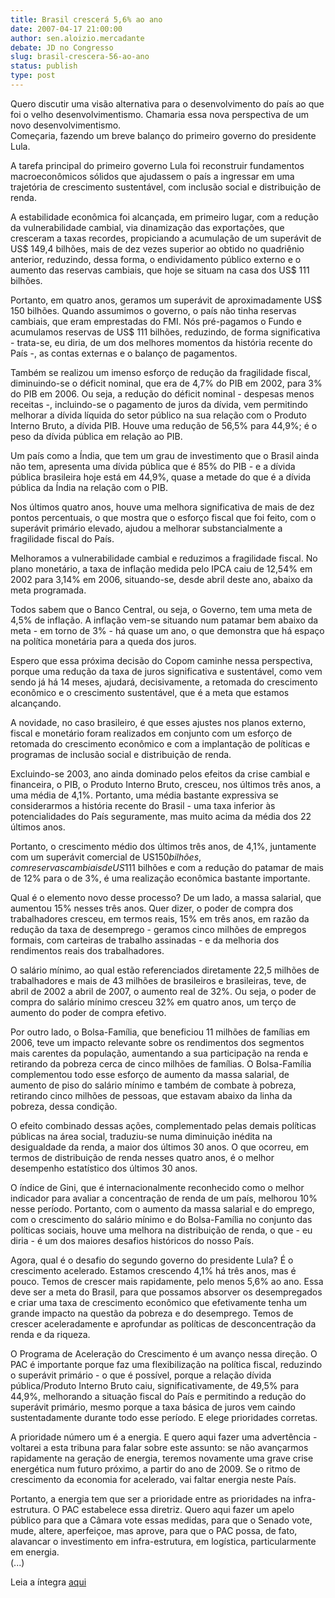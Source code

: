```yaml
---
title: Brasil crescerá 5,6% ao ano
date: 2007-04-17 21:00:00
author: sen.aloizio.mercadante
debate: JD no Congresso
slug: brasil-crescera-56-ao-ano
status: publish 
type: post
---
```


  
Quero discutir uma visão alternativa para o desenvolvimento do país ao que foi o velho desenvolvimentismo. Chamaria essa nova perspectiva de um novo desenvolvimentismo.  
Começaria, fazendo um breve balanço do primeiro governo do presidente Lula.  
  
A tarefa principal do primeiro governo Lula foi reconstruir fundamentos macroeconômicos sólidos que ajudassem o país a ingressar em uma trajetória de crescimento sustentável, com inclusão social e distribuição de renda.  
  
A estabilidade econômica foi alcançada, em primeiro lugar, com a redução da vulnerabilidade cambial, via dinamização das exportações, que cresceram a taxas recordes, propiciando a acumulação de um superávit de US$ 149,4 bilhões, mais de dez vezes superior ao obtido no quadriênio anterior, reduzindo, dessa forma, o endividamento público externo e o aumento das reservas cambiais, que hoje se situam na casa dos US$ 111 bilhões.  
  
Portanto, em quatro anos, geramos um superávit de aproximadamente US$ 150 bilhões. Quando assumimos o governo, o país não tinha reservas cambiais, que eram emprestadas do FMI. Nós pré-pagamos o Fundo e acumulamos reservas de US$ 111 bilhões, reduzindo, de forma significativa - trata-se, eu diria, de um dos melhores momentos da história recente do País -, as contas externas e o balanço de pagamentos.  
  
Também se realizou um imenso esforço de redução da fragilidade fiscal, diminuindo-se o déficit nominal, que era de 4,7% do PIB em 2002, para 3% do PIB em 2006. Ou seja, a redução do déficit nominal - despesas menos receitas -, incluindo-se o pagamento de juros da dívida, vem permitindo melhorar a dívida líquida do setor público na sua relação com o Produto Interno Bruto, a dívida PIB. Houve uma redução de 56,5% para 44,9%; é o peso da dívida pública em relação ao PIB.  
  
Um país como a Índia, que tem um grau de investimento que o Brasil ainda não tem, apresenta uma dívida pública que é 85% do PIB - e a dívida pública brasileira hoje está em 44,9%, quase a metade do que é a dívida pública da Índia na relação com o PIB.  
  
Nos últimos quatro anos, houve uma melhora significativa de mais de dez pontos percentuais, o que mostra que o esforço fiscal que foi feito, com o superávit primário elevado, ajudou a melhorar substancialmente a fragilidade fiscal do País.  
  
Melhoramos a vulnerabilidade cambial e reduzimos a fragilidade fiscal. No plano monetário, a taxa de inflação medida pelo IPCA caiu de 12,54% em 2002 para 3,14% em 2006, situando-se, desde abril deste ano, abaixo da meta programada.  
  
Todos sabem que o Banco Central, ou seja, o Governo, tem uma meta de 4,5% de inflação. A inflação vem-se situando num patamar bem abaixo da meta - em torno de 3% - há quase um ano, o que demonstra que há espaço na política monetária para a queda dos juros.   
  
Espero que essa próxima decisão do Copom caminhe nessa perspectiva, porque uma redução da taxa de juros significativa e sustentável, como vem sendo já há 14 meses, ajudará, decisivamente, a retomada do crescimento econômico e o crescimento sustentável, que é a meta que estamos alcançando.  
  
A novidade, no caso brasileiro, é que esses ajustes nos planos externo, fiscal e monetário foram realizados em conjunto com um esforço de retomada do crescimento econômico e com a implantação de políticas e programas de inclusão social e distribuição de renda.  
  
Excluindo-se 2003, ano ainda dominado pelos efeitos da crise cambial e financeira, o PIB, o Produto Interno Bruto, cresceu, nos últimos três anos, a uma média de 4,1%. Portanto, uma média bastante expressiva se considerarmos a história recente do Brasil - uma taxa inferior às potencialidades do País seguramente, mas muito acima da média dos 22 últimos anos.  
  
Portanto, o crescimento médio dos últimos três anos, de 4,1%, juntamente com um superávit comercial de US$150 bilhões, com reservas cambiais de US$111 bilhões e com a redução do patamar de mais de 12% para o de 3%, é uma realização econômica bastante importante.   
  
Qual é o elemento novo desse processo? De um lado, a massa salarial, que aumentou 15% nesses três anos. Quer dizer, o poder de compra dos trabalhadores cresceu, em termos reais, 15% em três anos, em razão da redução da taxa de desemprego - geramos cinco milhões de empregos formais, com carteiras de trabalho assinadas - e da melhoria dos rendimentos reais dos trabalhadores.  
  
O salário mínimo, ao qual estão referenciados diretamente 22,5 milhões de trabalhadores e mais de 43 milhões de brasileiros e brasileiras, teve, de abril de 2002 a abril de 2007, o aumento real de 32%. Ou seja, o poder de compra do salário mínimo cresceu 32% em quatro anos, um terço de aumento do poder de compra efetivo.  
  
Por outro lado, o Bolsa-Família, que beneficiou 11 milhões de famílias em 2006, teve um impacto relevante sobre os rendimentos dos segmentos mais carentes da população, aumentando a sua participação na renda e retirando da pobreza cerca de cinco milhões de famílias. O Bolsa-Família complementou todo esse esforço de aumento da massa salarial, de aumento de piso do salário mínimo e também de combate à pobreza, retirando cinco milhões de pessoas, que estavam abaixo da linha da pobreza, dessa condição.  
  
O efeito combinado dessas ações, complementado pelas demais políticas públicas na área social, traduziu-se numa diminuição inédita na desigualdade da renda, a maior dos últimos 30 anos. O que ocorreu, em termos de distribuição de renda nesses quatro anos, é o melhor desempenho estatístico dos últimos 30 anos.  
  
O índice de Gini, que é internacionalmente reconhecido como o melhor indicador para avaliar a concentração de renda de um país, melhorou 10% nesse período. Portanto, com o aumento da massa salarial e do emprego, com o crescimento do salário mínimo e do Bolsa-Família no conjunto das políticas sociais, houve uma melhora na distribuição de renda, o que - eu diria - é um dos maiores desafios históricos do nosso País.  
  
Agora, qual é o desafio do segundo governo do presidente Lula? É o crescimento acelerado. Estamos crescendo 4,1% há três anos, mas é pouco. Temos de crescer mais rapidamente, pelo menos 5,6% ao ano. Essa deve ser a meta do Brasil, para que possamos absorver os desempregados e criar uma taxa de crescimento econômico que efetivamente tenha um grande impacto na questão da pobreza e do desemprego. Temos de crescer aceleradamente e aprofundar as políticas de desconcentração da renda e da riqueza.  
  
O Programa de Aceleração do Crescimento é um avanço nessa direção. O PAC é importante porque faz uma flexibilização na política fiscal, reduzindo o superávit primário - o que é possível, porque a relação dívida pública/Produto Interno Bruto caiu, significativamente, de 49,5% para 44,9%, melhorando a situação fiscal do País e permitindo a redução do superávit primário, mesmo porque a taxa básica de juros vem caindo sustentadamente durante todo esse período. E elege prioridades corretas.  
  
A prioridade número um é a energia. E quero aqui fazer uma advertência - voltarei a esta tribuna para falar sobre este assunto: se não avançarmos rapidamente na geração de energia, teremos novamente uma grave crise energética num futuro próximo, a partir do ano de 2009. Se o ritmo de crescimento da economia for acelerado, vai faltar energia neste País.  
  
Portanto, a energia tem que ser a prioridade entre as prioridades na infra-estrutura. O PAC estabelece essa diretriz. Quero aqui fazer um apelo público para que a Câmara vote essas medidas, para que o Senado vote, mude, altere, aperfeiçoe, mas aprove, para que o PAC possa, de fato, alavancar o investimento em infra-estrutura, em logística, particularmente em energia.  
(...)  
  
Leia a íntegra [aqui](http://www.senado.gov.br/sf/atividade/Plenario/sessao/disc/listaDisc.asp?s=048.1.53.O)
